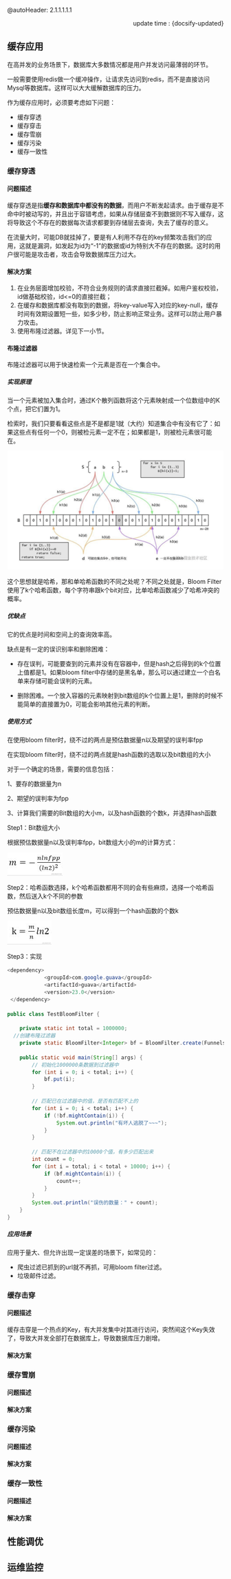 @autoHeader: 2.1.1.1.1.1


<p align="right">update time : {docsify-updated}</p>

## 缓存应用

在高并发的业务场景下，数据库大多数情况都是用户并发访问最薄弱的环节。

一般需要使用redis做一个缓冲操作，让请求先访问到redis，而不是直接访问Mysql等数据库。这样可以大大缓解数据库的压力。

作为缓存应用时，必须要考虑如下问题：

- 缓存穿透
- 缓存穿击
- 缓存雪崩
- 缓存污染
- 缓存一致性

### 缓存穿透

#### 问题描述

缓存穿透是指**缓存和数据库中都没有的数据**，而用户不断发起请求。由于缓存是不命中时被动写的，并且出于容错考虑，如果从存储层查不到数据则不写入缓存，这将导致这个不存在的数据每次请求都要到存储层去查询，失去了缓存的意义。

在流量大时，可能DB就挂掉了，要是有人利用不存在的key频繁攻击我们的应用，这就是漏洞，如发起为id为“-1”的数据或id为特别大不存在的数据。这时的用户很可能是攻击者，攻击会导致数据库压力过大。

#### 解决方案

1. 在业务层面增加校验，不符合业务规则的请求直接拦截掉。如用户鉴权校验，id做基础校验，id<=0的直接拦截；
2. 在缓存和数据库都没有取到的数据，将key-value写入对应的key-null，缓存时间有效期设置短一些，如多少秒，防止影响正常业务。这样可以防止用户暴力攻击。
3. 使用布隆过滤器。详见下一小节。

#### 布隆过滤器

布隆过滤器可以用于快速检索一个元素是否在一个集合中。

##### 实现原理

当一个元素被加入集合时，通过K个散列函数将这个元素映射成一个位数组中的K个点，把它们置为1。

检索时，我们只要看看这些点是不是都是1就（大约）知道集合中有没有它了：如果这些点有任何一个0，则被检元素一定不在；如果都是1，则被检元素很可能在。

![image-20230811174805441](Redis%E5%AE%9E%E6%88%98.assets/image-20230811174805441.png)

这个思想就是哈希，那和单哈希函数的不同之处呢？不同之处就是，Bloom Filter使用了k个哈希函数，每个字符串跟k个bit对应，比单哈希函数减少了哈希冲突的概率。

##### 优缺点

它的优点是时间和空间上的查询效率高。

缺点是有一定的误识别率和删除困难：

- 存在误判，可能要查到的元素并没有在容器中，但是hash之后得到的k个位置上值都是1。如果bloom filter中存储的是黑名单，那么可以通过建立一个白名单来存储可能会误判的元素。

- 删除困难。一个放入容器的元素映射到bit数组的k个位置上是1，删除的时候不能简单的直接置为0，可能会影响其他元素的判断。

##### 使用方式

在使用bloom filter时，绕不过的两点是预估数据量n以及期望的误判率fpp

在实现bloom filter时，绕不过的两点就是hash函数的选取以及bit数组的大小

对于一个确定的场景，需要的信息包括：

1、要存的数据量为n

2、期望的误判率为fpp

3、计算我们需要的Bit数组的大小m，以及hash函数的个数k，并选择hash函数

Step1：Bit数组大小

根据预估数据量n以及误判率fpp，bit数组大小的m的计算方式：

![img](Redis%E5%AE%9E%E6%88%98.assets/333333.png)

Step2：哈希函数选择，k个哈希函数都用不同的会有些麻烦，选择一个哈希函数，然后送入k个不同的参数

预估数据量n以及bit数组长度m，可以得到一个hash函数的个数k

![img](Redis%E5%AE%9E%E6%88%98.assets/16e112fbd09afad.png)

Step3：实现

```java
<dependency>
            <groupId>com.google.guava</groupId>
            <artifactId>guava</artifactId>
            <version>23.0</version>
 </dependency>   

public class TestBloomFilter {

    private static int total = 1000000;
  //创建布隆过滤器
    private static BloomFilter<Integer> bf = BloomFilter.create(Funnels.integerFunnel(), total, 0.0001);

    public static void main(String[] args) {
        // 初始化1000000条数据到过滤器中
        for (int i = 0; i < total; i++) {
            bf.put(i);
        }

        // 匹配已在过滤器中的值，是否有匹配不上的
        for (int i = 0; i < total; i++) {
            if (!bf.mightContain(i)) {
                System.out.println("有坏人逃脱了~~~");
            }
        }

        // 匹配不在过滤器中的10000个值，有多少匹配出来
        int count = 0;
        for (int i = total; i < total + 10000; i++) {
            if (bf.mightContain(i)) {
                count++;
            }
        }
        System.out.println("误伤的数量：" + count);
    }
}
```

##### 应用场景

应用于量大、但允许出现一定误差的场景下，如常见的：

- 爬虫过滤已抓到的url就不再抓，可用bloom filter过滤。
- 垃圾邮件过滤。

### 缓存击穿

#### 问题描述

缓存击穿是一个热点的Key，有大并发集中对其进行访问，突然间这个Key失效了，导致大并发全部打在数据库上，导致数据库压力剧增。

#### 解决方案



### 缓存雪崩

#### 问题描述



#### 解决方案



### 缓存污染

#### 问题描述



#### 解决方案



### 缓存一致性

#### 问题描述



#### 解决方案





## 性能调优



## 运维监控



